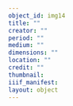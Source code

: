 ```yaml
---
object_id: img14
title: ""
creator: ""
period: ""
medium: ""
dimensions: ""
location: ""
credit: ""
thumbnail: 
iiif_manifest: 
layout: object
---
```



